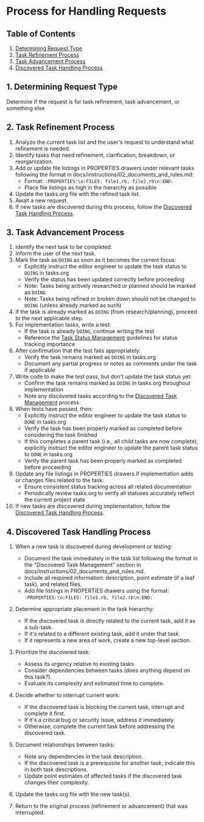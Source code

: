 # Process for Handling Requests

## Table of Contents
1. [Determining Request Type](#1-determining-request-type)
2. [Task Refinement Process](#2-task-refinement-process)
3. [Task Advancement Process](#3-task-advancement-process)
4. [Discovered Task Handling Process](#4-discovered-task-handling-process)

## 1. Determining Request Type
Determine if the request is for task refinement, task advancement, or something else

## 2. Task Refinement Process
1. Analyze the current task list and the user's request to understand what refinement is needed.
2. Identify tasks that need refinement, clarification, breakdown, or reorganization.
3. Add or update file listings in PROPERTIES drawers under relevant tasks following the format in docs/instructions/02_documents_and_rules.md:
   - Format: `:PROPERTIES:\n:FILES: file1.rb, file2.rb\n:END:`
   - Place file listings as high in the hierarchy as possible
4. Update the tasks.org file with the refined task list.
5. Await a new request.
6. If new tasks are discovered during this process, follow the [Discovered Task Handling Process](#4-discovered-task-handling-process).

## 3. Task Advancement Process
1. Identify the next task to be completed.
2. Inform the user of the next task.
3. Mark the task as `DOING` as soon as it becomes the current focus:
   - Explicitly instruct the editor engineer to update the task status to `DOING` in tasks.org
   - Verify the status has been updated correctly before proceeding
   - Note: Tasks being actively researched or planned should be marked as `DOING`
   - Note: Tasks being refined or broken down should not be changed to `DOING` (unless already marked as such)
4. If the task is already marked as `DOING` (from research/planning), proceed to the next applicable step.
5. For implementation tasks, write a test:
   - If the task is already `DOING`, continue writing the test
   - Reference the [Task Status Management](02_documents_and_rules.md#8-task-status-management) guidelines for status tracking importance
6. After confirmation that the test fails appropriately:
   - Verify the task remains marked as `DOING` in tasks.org
   - Document any partial progress or notes as comments under the task if applicable
7. Write code to make the test pass, but don't update the task status yet:
   - Confirm the task remains marked as `DOING` in tasks.org throughout implementation
   - Note any discovered tasks according to the [Discovered Task Management](02_documents_and_rules.md#7-discovered-task-management) process
8. When tests have passed, then:
   - Explicitly instruct the editor engineer to update the task status to `DONE` in tasks.org
   - Verify the task has been properly marked as completed before considering the task finished
   - If this completes a parent task (i.e., all child tasks are now complete), explicitly instruct the editor engineer to update the parent task status to `DONE` in tasks.org
   - Verify the parent task has been properly marked as completed before proceeding
9. Update any file listings in PROPERTIES drawers if implementation adds or changes files related to the task:
   - Ensure consistent status tracking across all related documentation
   - Periodically review tasks.org to verify all statuses accurately reflect the current project state
10. If new tasks are discovered during implementation, follow the [Discovered Task Handling Process](#4-discovered-task-handling-process).

## 4. Discovered Task Handling Process
1. When a new task is discovered during development or testing:
   - Document the task immediately in the task list following the format in the "Discovered Task Management" section in docs/instructions/02_documents_and_rules.md.
   - Include all required information: description, point estimate (if a leaf task), and related files.
   - Add file listings in PROPERTIES drawers using the format: `:PROPERTIES:\n:FILES: file1.rb, file2.rb\n:END:`

2. Determine appropriate placement in the task hierarchy:
   - If the discovered task is directly related to the current task, add it as a sub-task.
   - If it's related to a different existing task, add it under that task.
   - If it represents a new area of work, create a new top-level section.

3. Prioritize the discovered task:
   - Assess its urgency relative to existing tasks.
   - Consider dependencies between tasks (does anything depend on this task?).
   - Evaluate its complexity and estimated time to complete.

4. Decide whether to interrupt current work:
   - If the discovered task is blocking the current task, interrupt and complete it first.
   - If it's a critical bug or security issue, address it immediately.
   - Otherwise, complete the current task before addressing the discovered task.

5. Document relationships between tasks:
   - Note any dependencies in the task description.
   - If the discovered task is a prerequisite for another task, indicate this in both task descriptions.
   - Update point estimates of affected tasks if the discovered task changes their complexity.

6. Update the tasks.org file with the new task(s).
7. Return to the original process (refinement or advancement) that was interrupted.
